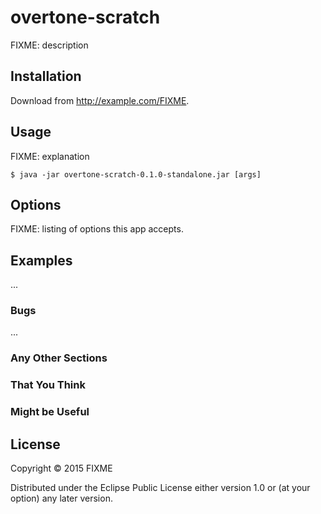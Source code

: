 # overtone-scratch

FIXME: description

## Installation

Download from http://example.com/FIXME.

## Usage

FIXME: explanation

    $ java -jar overtone-scratch-0.1.0-standalone.jar [args]

## Options

FIXME: listing of options this app accepts.

## Examples

...

### Bugs

...

### Any Other Sections
### That You Think
### Might be Useful

## License

Copyright © 2015 FIXME

Distributed under the Eclipse Public License either version 1.0 or (at
your option) any later version.
